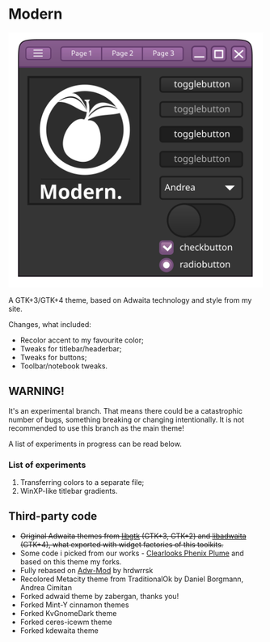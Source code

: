 # Modern

![gtk3](Modern_icon.png)

A GTK+3/GTK+4 theme, based on Adwaita technology and style from my site.

Changes, what included:

* Recolor accent to my favourite color;
* Tweaks for titlebar/headerbar;
* Tweaks for buttons;
* Toolbar/notebook tweaks.

## WARNING!
It's an experimental branch. That means there could be a catastrophic number of bugs, something breaking or changing intentionally. It is not recommended to use this branch as the main theme!

A list of experiments in progress can be read below.

### List of experiments
1. Transferring colors to a separate file;
2. WinXP-like titlebar gradients.

## Third-party code

* ~~Original Adwaita themes from [libgtk](https://gitlab.gnome.org/GNOME/gtk/) (GTK+3, GTK+2) and [libadwaita](https://gitlab.gnome.org/GNOME/libadwaita) (GTK+4), what exported with widget factories of this toolkits.~~
* Some code i picked from our works -  [Clearlooks Phenix Plume](https://github.com/TerminalHash/clearlooks-phenix-plume) and based on this theme my forks.
* Fully rebased on [Adw-Mod](https://gitlab.com/hrdwrrsk/AdwMod-theme) by hrdwrrsk
* Recolored Metacity theme from TraditionalOk by Daniel Borgmann, Andrea Cimitan
* Forked adwaid theme by zabergan, thanks you!
* Forked Mint-Y cinnamon themes
* Forked KvGnomeDark theme
* Forked ceres-icewm theme
* Forked kdewaita theme

